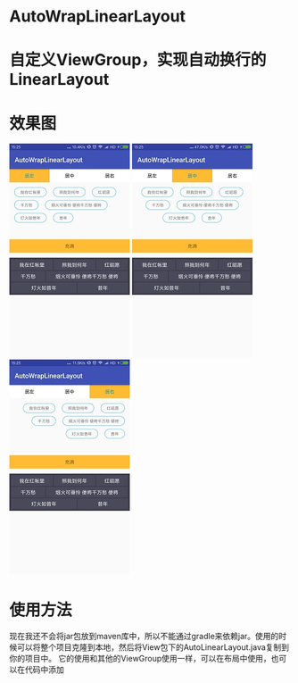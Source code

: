 # AutoWrapLinearLayout
# 自定义ViewGroup，实现自动换行的LinearLayout
# 效果图
 ![居左](/design/left.jpg)
 ![居中](/design/center.jpg)  
 ![居右](/design/right.jpg)


# 使用方法
   现在我还不会将jar包放到maven库中，所以不能通过gradle来依赖jar。使用的时候可以将整个项目克隆到本地，然后将View包下的AutoLinearLayout.java复制到你的项目中。
   它的使用和其他的ViewGroup使用一样，可以在布局中使用，也可以在代码中添加

